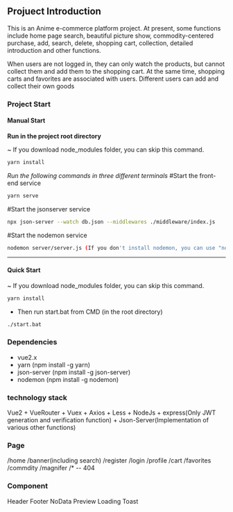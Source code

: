 ## Projuect Introduction
This is an Anime e-commerce platform project. At present, some functions include home page search, beautiful picture show, commodity-centered purchase, add, search, delete, shopping cart, collection, detailed introduction and other functions.

When users are not logged in, they can only watch the products, but cannot collect them and add them to the shopping cart. At the same time, shopping carts and favorites are associated with users. Different users can add and collect their own goods

### Project Start

#### Manual Start
**Run in the project root directory**

~ If you download node_modules folder, you can skip this command.
```Bash
yarn install  
```
*Run the following commands in three different terminals*
#Start the front-end service
```Bash
yarn serve 
```
#Start the jsonserver service
```Bash
npx json-server --watch db.json --middlewares ./middleware/index.js 
```
#Start the nodemon service
```Bash
nodemon server/server.js (If you don't install nodemon, you can use "node server/server.js")
```

> 
---
#### Quick Start
~ If you download node_modules folder, you can skip this command.
```Bash
yarn install 
```
- Then run start.bat from CMD (in the root directory)
```Bash
./start.bat
```

### Dependencies

- vue2.x
- yarn   (npm install -g yarn)
- json-server   (npm install -g json-server)
- nodemon    (npm install -g nodemon)

### technology stack

Vue2 + VueRouter + Vuex + Axios + Less + NodeJs + express(Only JWT generation and verification function) + Json-Server(Implementation of various other functions)

### Page

/home
/banner(including search)
/register 
/login 
/profile
/cart 
/favorites
/commdity
/magnifer 
/* -- 404 

### Component

Header
Footer
NoData
Preview
Loading
Toast
